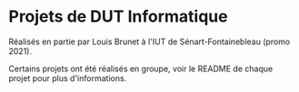 # Projets de DUT Informatique

Réalisés en partie par Louis Brunet à l'IUT de Sénart-Fontainebleau (promo 2021).

Certains projets ont été réalisés en groupe, voir le README de chaque projet pour plus d'informations.

